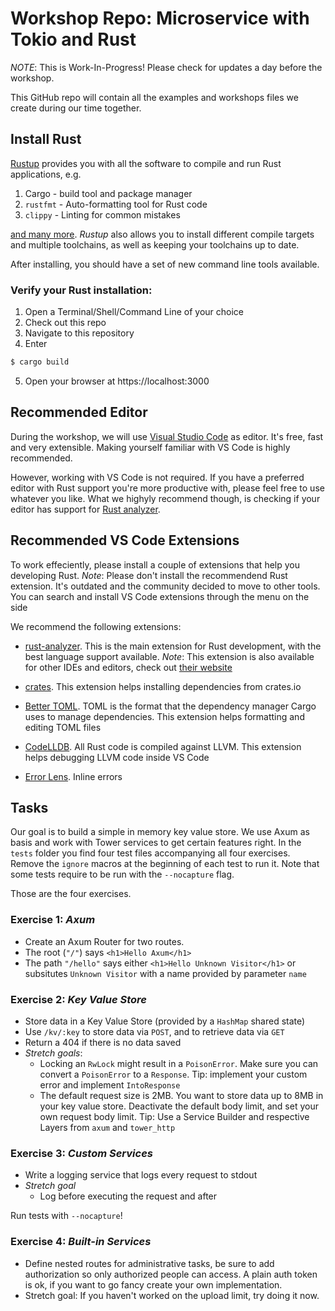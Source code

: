 # Workshop Repo: Microservice with Tokio and Rust

*NOTE*: This is Work-In-Progress! Please check for updates a day before the workshop.

This GitHub repo will contain all the examples and workshops files we create during our time together.

## Install Rust

[Rustup](https://rustup.rs) provides you with all the software to compile and run Rust applications, e.g.

1. Cargo - build tool and package manager
2. `rustfmt` - Auto-formatting tool for Rust code
3. `clippy` - Linting for common mistakes

[and many more](https://rust-lang.github.io/rustup-components-history/). *Rustup* also allows you to install different compile targets and multiple toolchains, as well as keeping your toolchains up to date.

After installing, you should have a set of new command line tools available. 

### Verify your Rust installation:

1. Open a Terminal/Shell/Command Line of your choice
2. Check out this repo
3. Navigate to this repository
4. Enter

```bash
$ cargo build
```
5. Open your browser at https://localhost:3000

## Recommended Editor

During the workshop, we will use [Visual Studio Code](https://code.visualstudio.com/) as editor. It's free, fast and very extensible. Making yourself familiar with VS Code is highly recommended.

However, working with VS Code is not required. If you have a preferred editor with Rust support you're more productive with, please feel free to use whatever you like. What we highyly recommend though, is checking if your editor has support for [Rust analyzer](https://rust-analyzer.github.io/).

## Recommended VS Code Extensions

To work effeciently, please install a couple of extensions that help you developing Rust. *Note*: Please don't install the recommendend Rust extension. It's outdated and the community decided to move to other tools. You can search and install VS Code extensions through the menu on the side

We recommend the following extensions:

- [rust-analyzer](https://marketplace.visualstudio.com/items?itemName=matklad.rust-analyzer). This is the main extension for Rust development, with the best language support available. *Note*: This extension is also available for other IDEs and editors, check out [their website](https://rust-analyzer.github.io/)

- [crates](https://marketplace.visualstudio.com/items?itemName=serayuzgur.crates). This extension helps installing dependencies from crates.io

- [Better TOML](https://marketplace.visualstudio.com/items?itemName=bungcip.better-toml). TOML is the format that the dependency manager Cargo uses to manage dependencies. This extension helps formatting and editing TOML files

- [CodeLLDB](https://marketplace.visualstudio.com/items?itemName=vadimcn.vscode-lldb). All Rust code is compiled against LLVM. This extension helps debugging LLVM code inside VS Code

- [Error Lens](https://marketplace.visualstudio.com/items?itemName=usernamehw.errorlens). Inline errors

## Tasks

Our goal is to build a simple in memory key value store. We use Axum as basis and work with Tower services to get certain features right. In the `tests` folder you find four test files accompanying all four exercises. Remove the `ignore` macros at the beginning of each test to run it. Note that some tests require to be run with the `--nocapture` flag.

Those are the four exercises.

### Exercise 1: *Axum*

- Create an Axum Router for two routes.
- The root (`"/"`) says `<h1>Hello Axum</h1>`
- The path `"/hello"` says either `<h1>Hello Unknown Visitor</h1>` or subsitutes `Unknown Visitor` with a name provided by parameter `name`

### Exercise 2: *Key Value Store*

- Store data in a Key Value Store (provided by a `HashMap` shared state)
- Use `/kv/:key` to store data via `POST`, and to retrieve data via `GET`
- Return a 404 if there is no data saved
- *Stretch goals*:
  - Locking an `RwLock` might result in a `PoisonError`. Make sure you can convert a `PoisonError` to a `Response`. Tip: implement your custom error and implement `IntoResponse`
  - The default request size is 2MB. You want to store data up to 8MB in your key value store. Deactivate the default body limit, and set your own request body limit. Tip: Use a Service Builder and respective Layers from `axum` and `tower_http`

### Exercise 3: *Custom Services*
- Write a logging service that logs every request to stdout
- *Stretch goal*
  - Log before executing the request and after

Run tests with `--nocapture`!

### Exercise 4: *Built-in Services*
- Define nested routes for administrative tasks, be sure to add authorization so only authorized people can access. A plain auth token is ok, if you want to go fancy create your own implementation.
- Stretch goal: If you haven't worked on the upload limit, try doing it now.